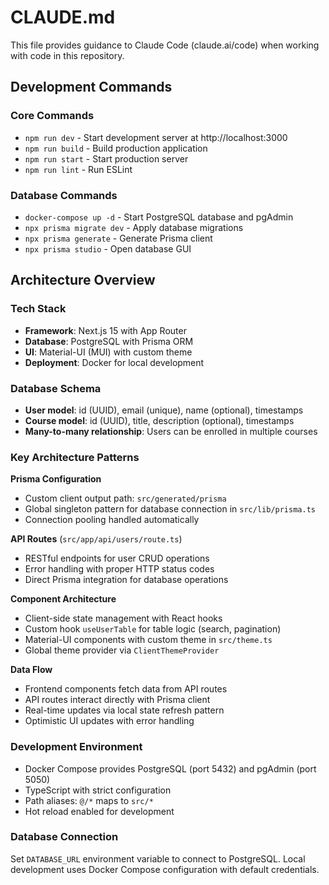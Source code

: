 # CLAUDE.md

This file provides guidance to Claude Code (claude.ai/code) when working with code in this repository.

## Development Commands

### Core Commands
- `npm run dev` - Start development server at http://localhost:3000
- `npm run build` - Build production application
- `npm run start` - Start production server
- `npm run lint` - Run ESLint

### Database Commands
- `docker-compose up -d` - Start PostgreSQL database and pgAdmin
- `npx prisma migrate dev` - Apply database migrations
- `npx prisma generate` - Generate Prisma client
- `npx prisma studio` - Open database GUI

## Architecture Overview

### Tech Stack
- **Framework**: Next.js 15 with App Router
- **Database**: PostgreSQL with Prisma ORM
- **UI**: Material-UI (MUI) with custom theme
- **Deployment**: Docker for local development

### Database Schema
- **User model**: id (UUID), email (unique), name (optional), timestamps
- **Course model**: id (UUID), title, description (optional), timestamps  
- **Many-to-many relationship**: Users can be enrolled in multiple courses

### Key Architecture Patterns

**Prisma Configuration**
- Custom client output path: `src/generated/prisma`
- Global singleton pattern for database connection in `src/lib/prisma.ts`
- Connection pooling handled automatically

**API Routes** (`src/app/api/users/route.ts`)
- RESTful endpoints for user CRUD operations
- Error handling with proper HTTP status codes
- Direct Prisma integration for database operations

**Component Architecture**
- Client-side state management with React hooks
- Custom hook `useUserTable` for table logic (search, pagination)
- Material-UI components with custom theme in `src/theme.ts`
- Global theme provider via `ClientThemeProvider`

**Data Flow**
- Frontend components fetch data from API routes
- API routes interact directly with Prisma client
- Real-time updates via local state refresh pattern
- Optimistic UI updates with error handling

### Development Environment
- Docker Compose provides PostgreSQL (port 5432) and pgAdmin (port 5050)
- TypeScript with strict configuration
- Path aliases: `@/*` maps to `src/*`
- Hot reload enabled for development

### Database Connection
Set `DATABASE_URL` environment variable to connect to PostgreSQL. Local development uses Docker Compose configuration with default credentials.